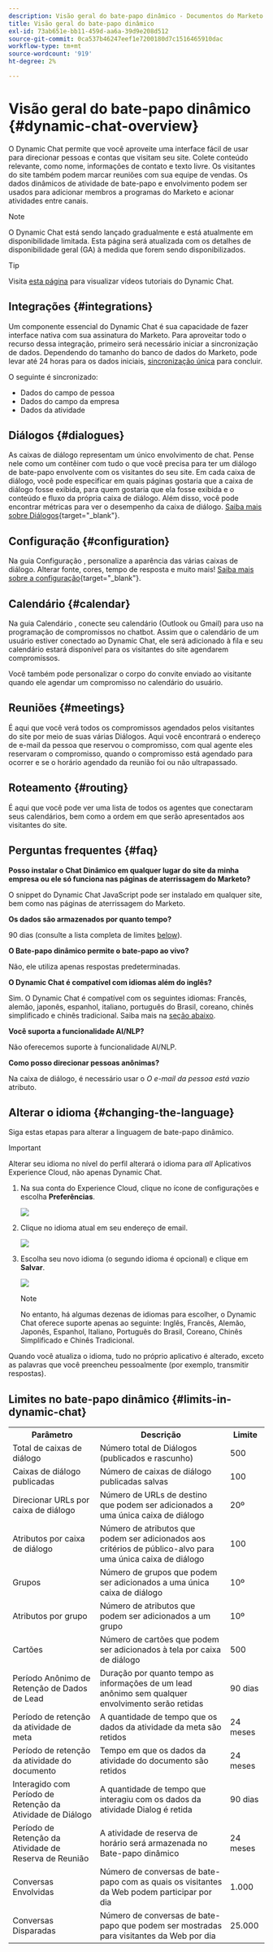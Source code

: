 ```yaml
---
description: Visão geral do bate-papo dinâmico - Documentos do Marketo - Documentação do produto
title: Visão geral do bate-papo dinâmico
exl-id: 73ab651e-bb11-459d-aa6a-39d9e208d512
source-git-commit: 0ca537b46247eef1e7200180d7c1516465910dac
workflow-type: tm+mt
source-wordcount: '919'
ht-degree: 2%

---
```


# Visão geral do bate-papo dinâmico {#dynamic-chat-overview}

O Dynamic Chat permite que você aproveite uma interface fácil de usar para direcionar pessoas e contas que visitam seu site. Colete conteúdo relevante, como nome, informações de contato e texto livre. Os visitantes do site também podem marcar reuniões com sua equipe de vendas. Os dados dinâmicos de atividade de bate-papo e envolvimento podem ser usados para adicionar membros a programas do Marketo e acionar atividades entre canais.

>[!NOTE]
>
>O Dynamic Chat está sendo lançado gradualmente e está atualmente em disponibilidade limitada. Esta página será atualizada com os detalhes de disponibilidade geral (GA) à medida que forem sendo disponibilizados.

>[!TIP]
>
>Visita [esta página](https://experienceleague.adobe.com/docs/marketo-learn/tutorials/dynamic-chat/dynamic-chat-overview.html) para visualizar vídeos tutoriais do Dynamic Chat.

## Integrações {#integrations}

Um componente essencial do Dynamic Chat é sua capacidade de fazer interface nativa com sua assinatura do Marketo. Para aproveitar todo o recurso dessa integração, primeiro será necessário iniciar a sincronização de dados. Dependendo do tamanho do banco de dados do Marketo, pode levar até 24 horas para os dados iniciais, [sincronização única](/help/marketo/product-docs/demand-generation/dynamic-chat/integrations/connect-dynamic-chat-to-marketo.md) para concluir.

O seguinte é sincronizado:

* Dados do campo de pessoa
* Dados do campo da empresa
* Dados da atividade

## Diálogos {#dialogues}

As caixas de diálogo representam um único envolvimento de chat. Pense nele como um contêiner com tudo o que você precisa para ter um diálogo de bate-papo envolvente com os visitantes do seu site. Em cada caixa de diálogo, você pode especificar em quais páginas gostaria que a caixa de diálogo fosse exibida, para quem gostaria que ela fosse exibida e o conteúdo e fluxo da própria caixa de diálogo. Além disso, você pode encontrar métricas para ver o desempenho da caixa de diálogo. [Saiba mais sobre Diálogos](/help/marketo/product-docs/demand-generation/dynamic-chat/dialogues/dialogue-overview.md){target=&quot;_blank&quot;}.

## Configuração {#configuration}

Na guia Configuração , personalize a aparência das várias caixas de diálogo. Alterar fonte, cores, tempo de resposta e muito mais! [Saiba mais sobre a configuração](/help/marketo/product-docs/demand-generation/dynamic-chat/configuration.md){target=&quot;_blank&quot;}.

## Calendário {#calendar}

Na guia Calendário , conecte seu calendário (Outlook ou Gmail) para uso na programação de compromissos no chatbot. Assim que o calendário de um usuário estiver conectado ao Dynamic Chat, ele será adicionado à fila e seu calendário estará disponível para os visitantes do site agendarem compromissos.

Você também pode personalizar o corpo do convite enviado ao visitante quando ele agendar um compromisso no calendário do usuário.

## Reuniões {#meetings}

É aqui que você verá todos os compromissos agendados pelos visitantes do site por meio de suas várias Diálogos. Aqui você encontrará o endereço de e-mail da pessoa que reservou o compromisso, com qual agente eles reservaram o compromisso, quando o compromisso está agendado para ocorrer e se o horário agendado da reunião foi ou não ultrapassado.

## Roteamento {#routing}

É aqui que você pode ver uma lista de todos os agentes que conectaram seus calendários, bem como a ordem em que serão apresentados aos visitantes do site.

## Perguntas frequentes {#faq}

**Posso instalar o Chat Dinâmico em qualquer lugar do site da minha empresa ou ele só funciona nas páginas de aterrissagem do Marketo?**

O snippet do Dynamic Chat JavaScript pode ser instalado em qualquer site, bem como nas páginas de aterrissagem do Marketo.

**Os dados são armazenados por quanto tempo?**

90 dias (consulte a lista completa de limites [below](#limits-in-dynamic-chat)).

**O Bate-papo dinâmico permite o bate-papo ao vivo?**

Não, ele utiliza apenas respostas predeterminadas.

**O Dynamic Chat é compatível com idiomas além do inglês?**

Sim. O Dynamic Chat é compatível com os seguintes idiomas: Francês, alemão, japonês, espanhol, italiano, português do Brasil, coreano, chinês simplificado e chinês tradicional. Saiba mais na [seção abaixo](#changing-the-language).

**Você suporta a funcionalidade AI/NLP?**

Não oferecemos suporte à funcionalidade AI/NLP.

**Como posso direcionar pessoas anônimas?**

Na caixa de diálogo, é necessário usar o _O e-mail da pessoa está vazio_ atributo.

## Alterar o idioma {#changing-the-language}

Siga estas etapas para alterar a linguagem de bate-papo dinâmico.

>[!IMPORTANT]
>
>Alterar seu idioma no nível do perfil alterará o idioma para _all_ Aplicativos Experience Cloud, não apenas Dynamic Chat.

1. Na sua conta do Experience Cloud, clique no ícone de configurações e escolha **Preferências**.

   ![](assets/dynamic-chat-overview-1.png)

1. Clique no idioma atual em seu endereço de email.

   ![](assets/dynamic-chat-overview-2.png)

1. Escolha seu novo idioma (o segundo idioma é opcional) e clique em **Salvar**.

   ![](assets/dynamic-chat-overview-3.png)

   >[!NOTE]
   >
   >No entanto, há algumas dezenas de idiomas para escolher, o Dynamic Chat oferece suporte apenas ao seguinte: Inglês, Francês, Alemão, Japonês, Espanhol, Italiano, Português do Brasil, Coreano, Chinês Simplificado e Chinês Tradicional.

Quando você atualiza o idioma, tudo no próprio aplicativo é alterado, exceto as palavras que você preencheu pessoalmente (por exemplo, transmitir respostas).

## Limites no bate-papo dinâmico {#limits-in-dynamic-chat}

<table>
  <th>Parâmetro</th>
  <th>Descrição</th>
  <th>Limite</th>
 <tr>
  <td>Total de caixas de diálogo</td>
  <td>Número total de Diálogos (publicados e rascunho)</td>
  <td>500</td>
 </tr>
 <tr>
  <td>Caixas de diálogo publicadas</td>
  <td>Número de caixas de diálogo publicadas salvas</td>
  <td>100</td>
 </tr>
 <tr>
  <td>Direcionar URLs por caixa de diálogo</td>
  <td>Número de URLs de destino que podem ser adicionados a uma única caixa de diálogo</td>
  <td>20º</td>
 </tr>
 <tr>
  <td>Atributos por caixa de diálogo</td>
  <td>Número de atributos que podem ser adicionados aos critérios de público-alvo para uma única caixa de diálogo</td>
  <td>100</td>
 </tr>
 <tr>
  <td>Grupos</td>
  <td>Número de grupos que podem ser adicionados a uma única caixa de diálogo</td>
  <td>10º</td>
 </tr>
 <tr>
  <td>Atributos por grupo</td>
  <td>Número de atributos que podem ser adicionados a um grupo</td>
  <td>10º</td>
 </tr>
 <tr>
  <td>Cartões</td>
  <td>Número de cartões que podem ser adicionados à tela por caixa de diálogo</td>
  <td>500</td>
 </tr>
 <tr>
  <td>Período Anônimo de Retenção de Dados de Lead</td>
  <td>Duração por quanto tempo as informações de um lead anônimo sem qualquer envolvimento serão retidas</td>
  <td>90 dias</td>
 </tr>
 <tr>
  <td>Período de retenção da atividade de meta</td>
  <td>A quantidade de tempo que os dados da atividade da meta são retidos</td>
  <td>24 meses</td>
 </tr>
 <tr>
  <td>Período de retenção da atividade do documento</td>
  <td>Tempo em que os dados da atividade do documento são retidos</td>
  <td>24 meses</td>
 </tr>
 <tr>
  <td>Interagido com Período de Retenção da Atividade de Diálogo</td>
  <td>A quantidade de tempo que interagiu com os dados da atividade Dialog é retida</td>
  <td>90 dias</td>
 </tr>
 <tr>
  <td>Período de Retenção da Atividade de Reserva de Reunião</td>
  <td>A atividade de reserva de horário será armazenada no Bate-papo dinâmico</td>
  <td>24 meses</td>
 </tr>
 <tr>
  <td>Conversas Envolvidas</td>
  <td>Número de conversas de bate-papo com as quais os visitantes da Web podem participar por dia</td>
  <td>1.000</td>
 </tr>
 <tr>
  <td>Conversas Disparadas</td>
  <td>Número de conversas de bate-papo que podem ser mostradas para visitantes da Web por dia</td>
  <td>25.000</td>
 </tr>
</table>
